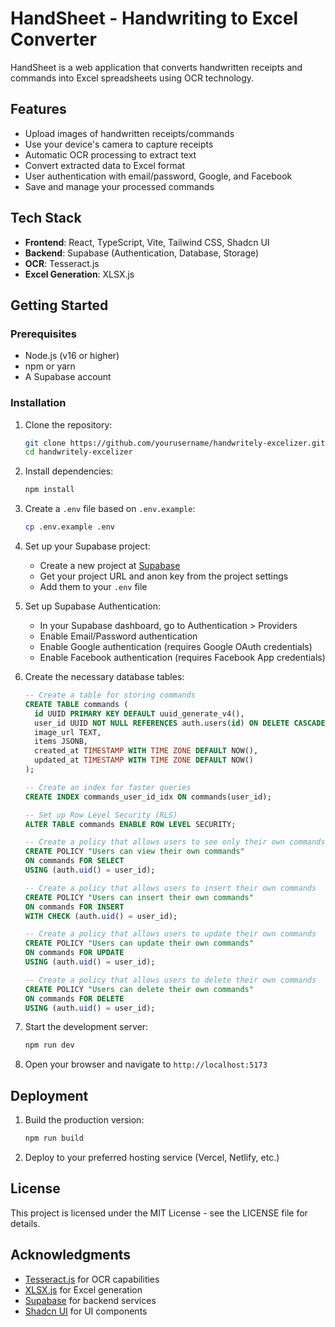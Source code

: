 # HandSheet - Handwriting to Excel Converter

HandSheet is a web application that converts handwritten receipts and commands into Excel spreadsheets using OCR technology.

## Features

- Upload images of handwritten receipts/commands
- Use your device's camera to capture receipts
- Automatic OCR processing to extract text
- Convert extracted data to Excel format
- User authentication with email/password, Google, and Facebook
- Save and manage your processed commands

## Tech Stack

- **Frontend**: React, TypeScript, Vite, Tailwind CSS, Shadcn UI
- **Backend**: Supabase (Authentication, Database, Storage)
- **OCR**: Tesseract.js
- **Excel Generation**: XLSX.js

## Getting Started

### Prerequisites

- Node.js (v16 or higher)
- npm or yarn
- A Supabase account

### Installation

1. Clone the repository:
   ```bash
   git clone https://github.com/yourusername/handwritely-excelizer.git
   cd handwritely-excelizer
   ```

2. Install dependencies:
   ```bash
   npm install
   ```

3. Create a `.env` file based on `.env.example`:
   ```bash
   cp .env.example .env
   ```

4. Set up your Supabase project:
   - Create a new project at [Supabase](https://supabase.com)
   - Get your project URL and anon key from the project settings
   - Add them to your `.env` file

5. Set up Supabase Authentication:
   - In your Supabase dashboard, go to Authentication > Providers
   - Enable Email/Password authentication
   - Enable Google authentication (requires Google OAuth credentials)
   - Enable Facebook authentication (requires Facebook App credentials)

6. Create the necessary database tables:
   ```sql
   -- Create a table for storing commands
   CREATE TABLE commands (
     id UUID PRIMARY KEY DEFAULT uuid_generate_v4(),
     user_id UUID NOT NULL REFERENCES auth.users(id) ON DELETE CASCADE,
     image_url TEXT,
     items JSONB,
     created_at TIMESTAMP WITH TIME ZONE DEFAULT NOW(),
     updated_at TIMESTAMP WITH TIME ZONE DEFAULT NOW()
   );

   -- Create an index for faster queries
   CREATE INDEX commands_user_id_idx ON commands(user_id);

   -- Set up Row Level Security (RLS)
   ALTER TABLE commands ENABLE ROW LEVEL SECURITY;

   -- Create a policy that allows users to see only their own commands
   CREATE POLICY "Users can view their own commands" 
   ON commands FOR SELECT 
   USING (auth.uid() = user_id);

   -- Create a policy that allows users to insert their own commands
   CREATE POLICY "Users can insert their own commands" 
   ON commands FOR INSERT 
   WITH CHECK (auth.uid() = user_id);

   -- Create a policy that allows users to update their own commands
   CREATE POLICY "Users can update their own commands" 
   ON commands FOR UPDATE 
   USING (auth.uid() = user_id);

   -- Create a policy that allows users to delete their own commands
   CREATE POLICY "Users can delete their own commands" 
   ON commands FOR DELETE 
   USING (auth.uid() = user_id);
   ```

7. Start the development server:
   ```bash
   npm run dev
   ```

8. Open your browser and navigate to `http://localhost:5173`

## Deployment

1. Build the production version:
   ```bash
   npm run build
   ```

2. Deploy to your preferred hosting service (Vercel, Netlify, etc.)

## License

This project is licensed under the MIT License - see the LICENSE file for details.

## Acknowledgments

- [Tesseract.js](https://github.com/naptha/tesseract.js) for OCR capabilities
- [XLSX.js](https://github.com/SheetJS/sheetjs) for Excel generation
- [Supabase](https://supabase.com) for backend services
- [Shadcn UI](https://ui.shadcn.com) for UI components
